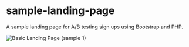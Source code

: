 # sample-landing-page

A sample landing page for A/B testing sign ups using Bootstrap and PHP.

![Basic Landing Page (sample 1)](http://i.imgur.com/5fBFS9p.jpg)
